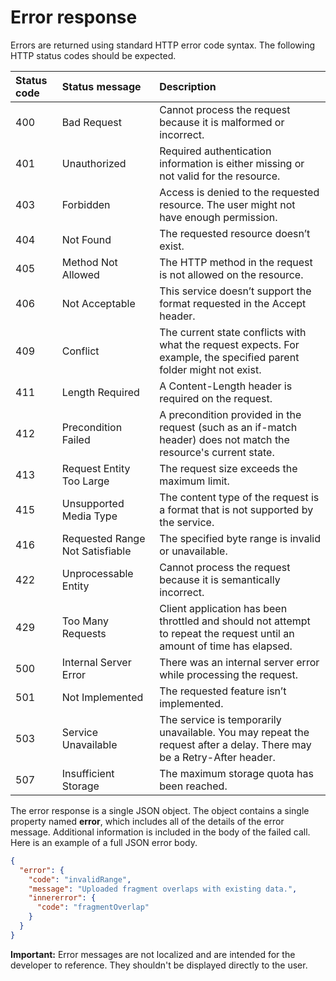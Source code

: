 ﻿# Error response

Errors are returned using standard HTTP error code syntax. The following
HTTP status codes should be expected.

| Status code | Status message                  | Description                                                                                                             |
|:------------|:--------------------------------|:------------------------------------------------------------------------------------------------------------------------|
| 400         | Bad Request                     | Cannot process the request because it is malformed or incorrect.                                                        |
| 401         | Unauthorized                    | Required authentication information is either missing or not valid for the resource.                                    |
| 403         | Forbidden                       | Access is denied to the requested resource. The user might not have enough permission.                                  |
| 404         | Not Found                       | The requested resource doesn’t exist.                                                                                   |
| 405         | Method Not Allowed              | The HTTP method in the request is not allowed on the resource.                                                          |
| 406         | Not Acceptable                  | This service doesn’t support the format requested in the Accept header.                                                 |
| 409         | Conflict                        | The current state conflicts with what the request expects. For example, the specified parent folder might not exist.    |
| 411         | Length Required                 | A Content-Length header is required on the request.                                                                     |
| 412         | Precondition Failed             | A precondition provided in the request (such as an if-match header) does not match the resource's current state.        |
| 413         | Request Entity Too Large        | The request size exceeds the maximum limit.                                                                             |
| 415         | Unsupported Media Type          | The content type of the request is a format that is not supported by the service.                                       |
| 416         | Requested Range Not Satisfiable | The specified byte range is invalid or unavailable.                                                                     |
| 422         | Unprocessable Entity            | Cannot process the request because it is semantically incorrect.                                                        |
| 429         | Too Many Requests               | Client application has been throttled and should not attempt to repeat the request until an amount of time has elapsed. |
| 500         | Internal Server Error           | There was an internal server error while processing the request.                                                        |
| 501         | Not Implemented                 | The requested feature isn’t implemented.                                                                                |
| 503         | Service Unavailable             | The service is temporarily unavailable. You may repeat the request after a delay. There may be a Retry-After header.    |
| 507         | Insufficient Storage            | The maximum storage quota has been reached.                                                                             |

The error response is a single JSON object. The object contains a single
property named **error**, which includes all of the details of the error message.
Additional information is included in the body of the failed call. Here is an example
of a full JSON error body.

<!-- { "blockType": "example", "@odata.type": "oneDrive.error", "expectError": true } -->
```json
{
  "error": {
    "code": "invalidRange",
    "message": "Uploaded fragment overlaps with existing data.",
    "innererror": {
      "code": "fragmentOverlap"
    }
  }
}

```

**Important:** Error messages are not localized and are intended for the developer
to reference. They shouldn't be displayed directly to the user.
